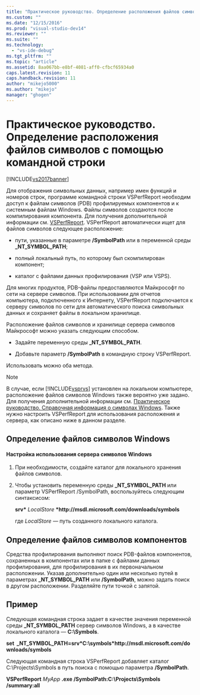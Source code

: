 ```yaml
---
title: "Практическое руководство. Определение расположения файлов символов с помощью командной строки | Microsoft Docs"
ms.custom: ""
ms.date: "12/15/2016"
ms.prod: "visual-studio-dev14"
ms.reviewer: ""
ms.suite: ""
ms.technology: 
  - "vs-ide-debug"
ms.tgt_pltfrm: ""
ms.topic: "article"
ms.assetid: 8aa067bb-e8bf-4081-aff0-cfbcf65934a0
caps.latest.revision: 11
caps.handback.revision: 11
author: "mikejo5000"
ms.author: "mikejo"
manager: "ghogen"
---
```

# Практическое руководство. Определение расположения файлов символов с помощью командной строки
[!INCLUDE[vs2017banner](../code-quality/includes/vs2017banner.md)]

Для отображения символьных данных, например имен функций и номеров строк, программе командной строки VSPerfReport необходим доступ к файлам символов \(PDB\) профилируемых компонентов и к системным файлам Windows.  Файлы символов создаются после компилирования компонента.  Для получения дополнительной информации см. [VSPerfReport](../profiling/vsperfreport.md).  VSPerfReport автоматически ищет для файлов символов следующее расположение:  
  
-   пути, указанные в параметре **\/SymbolPath** или в переменной среды **\_NT\_SYMBOL\_PATH**;  
  
-   полный локальный путь, по которому был скомпилирован компонент;  
  
-   каталог с файлами данных профилирования \(VSP или VSPS\).  
  
 Для многих продуктов, PDB\-файлы предоставляются Майкрософт по сети на сервере символов.  При использовании для отчетов компьютера, подключенного к Интернету, VSPerfReport подключается к серверу символов по сети для автоматического поиска символьных данных и сохраняет файлы в локальном хранилище.  
  
 Расположение файлов символов и хранилище сервера символов Майкрософт можно указать следующим способом.  
  
-   Задайте переменную среды **\_NT\_SYMBOL\_PATH**.  
  
-   Добавьте параметр **\/SymbolPath** в командную строку VSPerfReport.  
  
 Использовать можно оба метода.  
  
> [!NOTE]
>  В случае, если [!INCLUDE[vsprvs](../code-quality/includes/vsprvs_md.md)] установлен на локальном компьютере, расположение файлов символов Windows также вероятно уже задано.  Для получения дополнительной информации см. [Практическое руководство. Справочная информация о символах Windows](../profiling/how-to-reference-windows-symbol-information.md).  Также нужно настроить VSPerfReport для использования расположения и сервера, как описано ниже в данном разделе.  
  
## Определение файлов символов Windows  
  
#### Настройка использования сервера символов Windows  
  
1.  При необходимости, создайте каталог для локального хранения файлов символов.  
  
2.  Чтобы установить переменную среды **\_NT\_SYMBOL\_PATH** или параметр VSPerfReport \/SymbolPath, воспользуйтесь следующим синтаксисом:  
  
     **srv\*** *LocalStore* **\*http:\/\/msdl.microsoft.com\/downloads\/symbols**  
  
     где *LocalStore* — путь созданного локального каталога.  
  
## Определение файлов символов компонентов  
 Средства профилирования выполняют поиск PDB\-файлов компонентов, сохраненных в компонентах или в папке с файлами данных профилирования, для профилирования в их первоначальном расположении.  Указав дополнительно один или несколько путей в параметрах **\_NT\_SYMBOL\_PATH**  или **\/SymbolPath**, можно задать поиск в другом расположении.  Разделяйте пути точкой с запятой.  
  
## Пример  
 Следующая командная строка задает в качестве значения переменной среды **\_NT\_SYMBOL\_PATH** сервер символов Windows, а в качестве локального каталога — **C:\\Symbols**.  
  
 **set  \_NT\_SYMBOL\_PATH\=srv\*C:\\symbols\*http:\/\/msdl.microsoft.com\/downloads\/symbols**  
  
 Следующая командная строка VSPerfReport добавляет каталог C:\\Projects\\Symbols в путь поиска с помощью параметра **\/SymbolPath**.  
  
 **VSPerfReport**  *MyApp* **.exe \/SymbolPath:C:\\Projects\\Symbols \/summary:all**